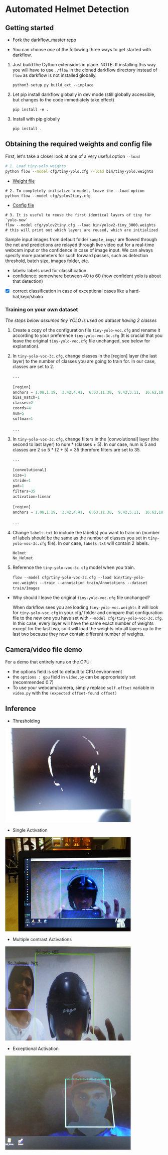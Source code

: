 # Automated Helmet Detection 

## Getting started

* Fork the darkflow_master [repo](https://github.com/thtrieu/darkflow)

* You can choose _one_ of the following three ways to get started with darkflow.

1. Just build the Cython extensions in place. NOTE: If installing this way you will have to use `./flow` in the cloned darkflow directory instead of `flow` as darkflow is not installed globally.
    ```
    python3 setup.py build_ext --inplace
    ```

2. Let pip install darkflow globally in dev mode (still globally accessible, but changes to the code immediately take effect)
    ```
    pip install -e .
    ```

3. Install with pip globally
    ```
    pip install .
    ```

## Obtaining the required weights and config file 

First, let's take a closer look at one of a very useful option `--load`

```bash
# 1. Load tiny-yolo.weights
python flow --model cfg/tiny-yolo.cfg --load bin/tiny-yolo.weights
```
* [Weight file](https://drive.google.com/file/d/1cEvqlN_OGS4AR_Vxu6AFoTHaBy294aJJ/view)

```
# 2. To completely initialize a model, leave the --load option
python flow --model cfg/yolov2tiny.cfg
```

* [Config file](https://drive.google.com/file/d/1oH9f94nYlnkT15amplhPv9uOTWZjamIS/view)

```
# 3. It is useful to reuse the first identical layers of tiny for `yolo-new`
flow --model cfg/yolov2tiny.cfg --load bin/yolov2-tiny_3000.weights
# this will print out which layers are reused, which are initialized 
```

Sample input images from default folder `sample_imgs/` are flowed through the net and predictions are relayed through live video out for a real-time webcam input or the confidence in case of image input. We can always specify more parameters for such forward passes, such as detection threshold, batch size, images folder, etc.

 - labels: labels used for classification
 - confidence: somewhere between 40 to 60 (how confident yolo is about that detection)
 - [x] correct classification in case of exceptional cases like a hard-hat,kepi/shako


### Training on your own dataset

*The steps below assumes tiny YOLO is used on dataset having 2 classes*

1. Create a copy of the configuration file `tiny-yolo-voc.cfg` and rename it according to your preference `tiny-yolo-voc-3c.cfg` (It is crucial that you leave the original `tiny-yolo-voc.cfg` file unchanged, see below for explanation).

2. In `tiny-yolo-voc-3c.cfg`, change classes in the [region] layer (the last layer) to the number of classes you are going to train for. In our case, classes are set to 2.
    
    ```python
    ...

    [region]
    anchors = 1.08,1.19,  3.42,4.41,  6.63,11.38,  9.42,5.11,  16.62,10.52
    bias_match=1
    classes=2
    coords=4
    num=5
    softmax=1
    
    ...
    ```

3. In `tiny-yolo-voc-3c.cfg`, change filters in the [convolutional] layer (the second to last layer) to num * (classes + 5). In our case, num is 5 and classes are 2 so 5 * (2 + 5) = 35 therefore filters are set to 35.
    
    ```python
    ...

    [convolutional]
    size=1
    stride=1
    pad=1
    filters=35
    activation=linear

    [region]
    anchors = 1.08,1.19,  3.42,4.41,  6.63,11.38,  9.42,5.11,  16.62,10.52
    
    ...
    ```

4. Change `labels.txt` to include the label(s) you want to train on (number of labels should be the same as the number of classes you set in `tiny-yolo-voc-3c.cfg` file). In our case, `labels.txt` will contain 2 labels.

    ```
    Helmet
    No_Helmet
    ```
5. Reference the `tiny-yolo-voc-3c.cfg` model when you train.

    `flow --model cfg/tiny-yolo-voc-3c.cfg --load bin/tiny-yolo-voc.weights --train --annotation train/Annotations --dataset train/Images`


* Why should I leave the original `tiny-yolo-voc.cfg` file unchanged?
    
    When darkflow sees you are loading `tiny-yolo-voc.weights` it will look for `tiny-yolo-voc.cfg` in your cfg/ folder and compare that configuration file to the new one you have set with `--model cfg/tiny-yolo-voc-3c.cfg`. In this case, every layer will have the same exact number of weights except for the last two, so it will load the weights into all layers up to the last two because they now contain different number of weights.


## Camera/video file demo

For a demo that entirely runs on the CPU:

* the options field is set to default to CPU environment
* the `options : gpu` field in `video.py` can be appropriately set (recommended 0.7)
* To use your webcam/camera, simply replace `self.offset` variable in `video.py` with the `(expected offset-found offset)`

## Inference

* Thresholding

<img src="sample_out/12.jpg" width="400" height="300">

* Single Activation

<img src="sample_out/5.jpg" width="400" height="300">

* Multiple contrast Activations

<img src="sample_out/1.jpg" width="400" height="300">

* Exceptional Activation 

<img src="sample_out/8.jpg" width="400" height="300">

